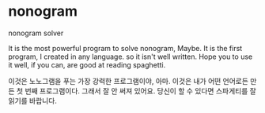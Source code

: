 # nonogram
nonogram solver

It is the most powerful program to solve nonogram, Maybe.
It is the first program, I created in any language. so it isn't well written.
Hope you to use it well, if you can, are good at reading spaghetti.

이것은 노노그램을 푸는 가장 강력한 프로그램이야, 아마.
이것은 내가 어떤 언어로든 만든 첫 번째 프로그램이다. 그래서 잘 안 써져 있어요.
당신이 할 수 있다면 스파게티를 잘 읽기를 바랍니다.
